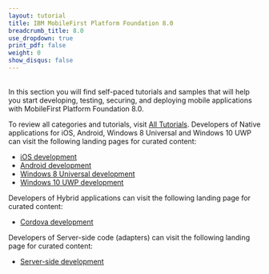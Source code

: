 ```yaml
---
layout: tutorial
title: IBM MobileFirst Platform Foundation 8.0
breadcrumb_title: 8.0
use_dropdown: true
print_pdf: false
weight: 0
show_disqus: false
---
```

<br>
In this section you will find self-paced tutorials and samples that will help you start developing, testing, securing, and deploying mobile applications with MobileFirst Platform Foundation 8.0.

To review all categories and tutorials, visit [All Tutorials](all-tutorials/).
Developers of Native applications for iOS, Android, Windows 8 Universal and Windows 10 UWP can visit the following landing pages for curated content:

* [iOS development](ios-tutorials/) 
* [Android development](android-tutorials/) 
* [Windows 8 Universal development](windows-8-tutorials/) 
* [Windows 10 UWP development](windows-8-tutorials/) 

Developers of Hybrid applications can visit the following landing page for curated content:

* [Cordova development](hybrid-tutorials/)

Developers of Server-side code (adapters) can visit the following landing page for curated content:

* [Server-side development](server-side-tutorials/)
